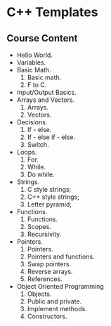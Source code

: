 # C++ Templates

  ## Course Content

  + Hello World.
  + Variables.
  + Basic Math.
    1. Basic math.
    2. F to C.
  + Input/Output Basics.
  + Arrays and Vectors.
    1. Arrays.
    2. Vectors.
  + Decisions.
    1. If - else.
    2. If - else if - else.
    3. Switch.
  + Loops.
    1. For.
    2. While.
    3. Do while.
  + Strings.
    1. C style strings;
    2. C++ style strings;
    3. Letter pyramid;
  + Functions.
    1. Functions.
    2. Scopes.
    3. Recursivity.
  + Pointers.
    1. Pointers.
    2. Pointers and functions.
    3. Swap pointers.
    4. Reverse arrays.
    5. References.
  + Object Oriented Programming
    1. Objects.
    2. Public and private.
    3. Implement methods.
    4. Constructors.